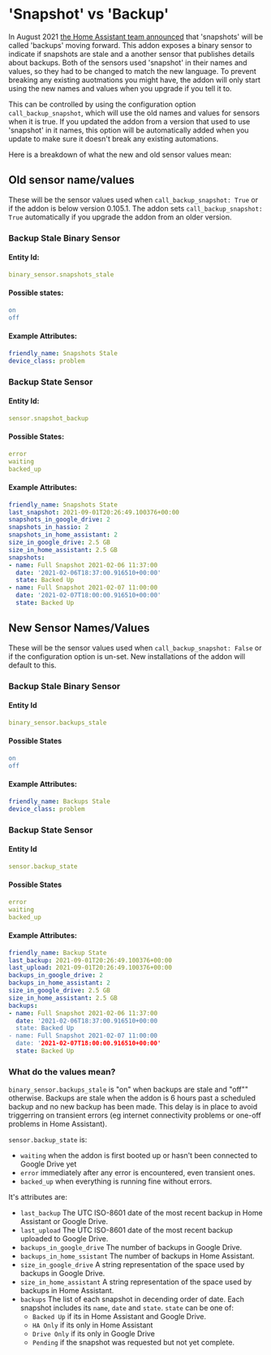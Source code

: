 # 'Snapshot' vs 'Backup'
In August 2021 [the Home Assistant team announced](https://www.home-assistant.io/blog/2021/08/24/supervisor-update/) that 'snapshots' will be called 'backups' moving forward.  This addon exposes a binary sensor to indicate if snapshots are stale and a another sensor that publishes details about backups.  Both of the sensors used 'snapshot' in their names and values, so they had to be changed to match the new language.  To prevent breaking any existing auotmations you might have, the addon will only start using the new names and values when you upgrade if you tell it to.  

This can be controlled by using the configuration option ```call_backup_snapshot```, which will use the old names and values for sensors when it is true.  If you updated the addon from a version that used to use 'snapshot' in it names, this option will be automatically added when you update to make sure it doesn't break any existing automations.

Here is a breakdown of what the new and old sensor values mean:

## Old sensor name/values
These will be the sensor values used when ```call_backup_snapshot: True``` or if the addon is below version 0.105.1.  The addon sets ```call_backup_snapshot: True``` automatically if you upgrade the addon from an older version.
### Backup Stale Binary Sensor
#### Entity Id: 
```yaml
binary_sensor.snapshots_stale
```
#### Possible states:
```yaml
on
off
```
#### Example Attributes:
```yaml
friendly_name: Snapshots Stale
device_class: problem
```
### Backup State Sensor
#### Entity Id: 
```yaml
sensor.snapshot_backup
```
#### Possible States:
```yaml
error
waiting
backed_up
```
#### Example Attributes:
```yaml
friendly_name: Snapshots State
last_snapshot: 2021-09-01T20:26:49.100376+00:00
snapshots_in_google_drive: 2
snapshots_in_hassio: 2
snapshots_in_home_assistant: 2
size_in_google_drive: 2.5 GB
size_in_home_assistant: 2.5 GB
snapshots:
- name: Full Snapshot 2021-02-06 11:37:00
  date: '2021-02-06T18:37:00.916510+00:00'
  state: Backed Up
- name: Full Snapshot 2021-02-07 11:00:00
  date: '2021-02-07T18:00:00.916510+00:00'
  state: Backed Up
```

## New Sensor Names/Values
These will be the sensor values used when ```call_backup_snapshot: False``` or if the configuration option is un-set.  New installations of the addon will default to this.
### Backup Stale Binary Sensor
#### Entity Id
```yaml
binary_sensor.backups_stale
```
#### Possible States
```yaml
on
off
```
#### Example Attributes:
```yaml
friendly_name: Backups Stale
device_class: problem
```
### Backup State Sensor
#### Entity Id
```yaml
sensor.backup_state
```
#### Possible States
```yaml
error
waiting
backed_up
```
#### Example Attributes:
```yaml
friendly_name: Backup State
last_backup: 2021-09-01T20:26:49.100376+00:00
last_upload: 2021-09-01T20:26:49.100376+00:00
backups_in_google_drive: 2
backups_in_home_assistant: 2
size_in_google_drive: 2.5 GB
size_in_home_assistant: 2.5 GB
backups:
- name: Full Snapshot 2021-02-06 11:37:00
  date: '2021-02-06T18:37:00.916510+00:00
  state: Backed Up
- name: Full Snapshot 2021-02-07 11:00:00
  date: '2021-02-07T18:00:00.916510+00:00'
  state: Backed Up
```

### What do the values mean?
```binary_sensor.backups_stale``` is "on" when backups are stale and "off"" otherwise.  Backups are stale when the addon is 6 hours past a scheduled backup and no new backup has been made.  This delay is in place to avoid triggerring on transient errors (eg internet connectivity problems or one-off problems in Home Assistant).

```sensor.backup_state``` is:
- ```waiting``` when the addon is first booted up or hasn't been connected to Google Drive yet
- ```error``` immediately after any error is encountered, even transient ones.
- ```backed_up``` when everything is running fine without errors.

It's attributes are:
- ```last_backup``` The UTC ISO-8601 date of the most recent backup in Home Assistant or Google Drive.
-  ```last_upload``` The UTC ISO-8601 date of the most recent backup uploaded to Google Drive.
-  ```backups_in_google_drive``` The number of backups in Google Drive.
-  ```backups_in_home_ssistant``` The number of backups in Home Assistant.
-  ```size_in_google_drive``` A string representation of the space used by backups in Google Drive.
-  ```size_in_home_assistant``` A string representation of the space used by backups in Home Assistant.
-  ```backups``` The list of each snapshot in decending order of date.  Each snapshot includes its ```name```, ```date``` and ```state```.  ```state``` can be one of:
    - ```Backed Up``` if its in Home Assistant and Google Drive.
    - ```HA Only``` if its only in Home Assistant
    - ```Drive Only``` if its only in Google Drive
    - ```Pending``` if the snapshot was requested but not yet complete.
